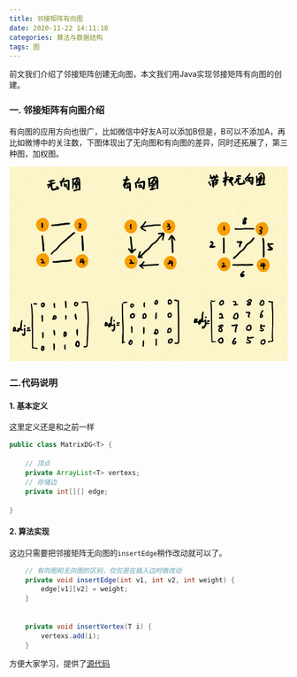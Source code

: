```yaml
---
title: 邻接矩阵有向图
date: 2020-11-22 14:11:18
categories: 算法与数据结构
tags: 图
---
```


前文我们介绍了邻接矩阵创建无向图，本文我们用Java实现邻接矩阵有向图的创建。

### 一. 邻接矩阵有向图介绍

有向图的应用方向也很广，比如微信中好友A可以添加B但是，B可以不添加A，再比如微博中的关注数，下图体现出了无向图和有向图的差异，同时还拓展了，第三种图，加权图。

![title](https://raw.githubusercontent.com/Demo233/images/main/gitnote/2020/11/24/1606233556168-1606233568123.jpg)

### 二.代码说明

#### 1. 基本定义

这里定义还是和之前一样

```java
public class MatrixDG<T> {

    // 顶点
    private ArrayList<T> vertexs;
    // 存储边
    private int[][] edge;

}
```

#### 2. 算法实现

这边只需要把邻接矩阵无向图的``insertEdge``稍作改动就可以了。

```java
    // 有向图和无向图的区别，仅仅是在插入边时做改动
    private void insertEdge(int v1, int v2, int weight) {
        edge[v1][v2] = weight;
    }


    private void insertVertex(T i) {
        vertexs.add(i);
    }
```

方便大家学习，提供了[源代码](https://github.com/Demo233/algorithm/blob/master/src/main/java/com/paic/graph/MatrixDG.java)





